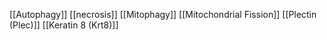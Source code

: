 [[Autophagy]]
[[necrosis]]
[[Mitophagy]]
[[Mitochondrial Fission]]
[[Plectin (Plec)]]
[[Keratin 8 (Krt8)]]
